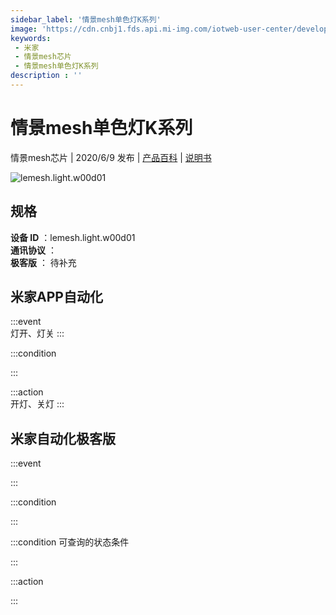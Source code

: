 ```yaml
---
sidebar_label: '情景mesh单色灯K系列'
image: 'https://cdn.cnbj1.fds.api.mi-img.com/iotweb-user-center/developer_1679047687997HGTiVt0l.png?GalaxyAccessKeyId=AKVGLQWBOVIRQ3XLEW&Expires=9223372036854775807&Signature=bDXJPKREOWFAn4ctASSK0WLC1mQ='
keywords: 
 - 米家
 - 情景mesh芯片
 - 情景mesh单色灯K系列
description : ''
---
```

# 情景mesh单色灯K系列

情景mesh芯片 | 2020/6/9 发布 | [产品百科](https://home.mi.com/webapp/content/baike/product/index.html?model=lemesh.light.w00d01/) | [说明书](https://home.mi.com/views/introduction.html?model=lemesh.light.w00d01&region=cn)

![lemesh.light.w00d01](https://cdn.cnbj1.fds.api.mi-img.com/iotweb-user-center/developer_1679047687997HGTiVt0l.png?GalaxyAccessKeyId=AKVGLQWBOVIRQ3XLEW&Expires=9223372036854775807&Signature=bDXJPKREOWFAn4ctASSK0WLC1mQ=)

## 规格  
> 
**设备 ID** ：lemesh.light.w00d01  
**通讯协议** ：  
**极客版**  ： 待补充 


## 米家APP自动化  

:::event  
灯开、灯关
:::

:::condition  

:::

:::action   
开灯、关灯
:::

## 米家自动化极客版  

:::event  

:::

:::condition  

:::

:::condition 可查询的状态条件  

:::

:::action  

:::

        
